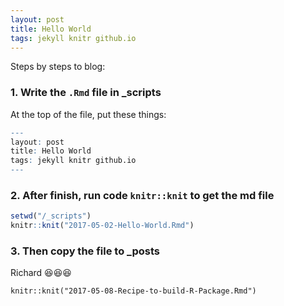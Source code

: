 ```yaml
---
layout: post
title: Hello World
tags: jekyll knitr github.io
---
```


Steps by steps to blog:

### 1. Write the `.Rmd` file in _scripts

At the top of the file, put these things:
```r
---
layout: post
title: Hello World
tags: jekyll knitr github.io
---
```
### 2. After finish, run code `knitr::knit` to get the md file

```r
setwd("/_scripts")
knitr::knit("2017-05-02-Hello-World.Rmd")
```
### 3. Then copy the file to _posts

Richard
:laughing::laughing::laughing:

```{r usage, include=FALSE}
knitr::knit("2017-05-08-Recipe-to-build-R-Package.Rmd")
```
